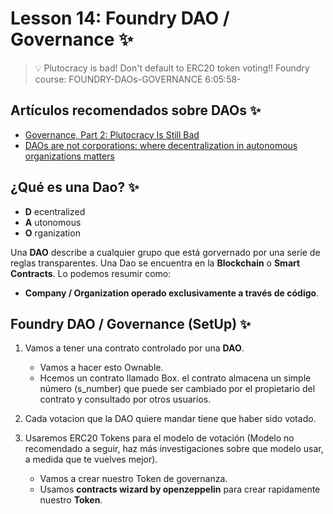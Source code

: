 # Lesson 14: Foundry DAO / Governance ✨
> 💡 Plutocracy is bad! Don't default to ERC20 token voting!!
Foundry course: FOUNDRY-DAOs-GOVERNANCE
6:05:58-

## Artículos recomendados sobre DAOs ✨
- [Governance, Part 2: Plutocracy Is Still Bad](https://vitalik.ca/general/2018/03/28/plutocracy.html)
- [DAOs are not corporations: where decentralization in autonomous organizations matters](https://vitalik.ca/general/2022/09/20/daos.html)

## ¿Qué es una Dao? ✨
- **D** ecentralized
- **A** utonomous
- **O** rganization

Una **DAO** describe a cualquier grupo que está gorvernado por una serie de reglas transparentes. Una Dao se encuentra en la **Blockchain** o **Smart Contracts**. Lo podemos resumir como: 
- **Company / Organization operado exclusivamente a través de código**.

## Foundry DAO / Governance (SetUp) ✨
1. Vamos a tener una contrato controlado por una **DAO**.
   - Vamos a hacer esto Ownable.
   - Hcemos un contrato llamado Box. el contrato almacena un simple número (s_number) que puede ser cambiado por el propietario del contrato y consultado por otros usuarios.

2. Cada votacion que la DAO quiere mandar tiene que haber sido votado.
3. Usaremos ERC20 Tokens para el modelo de votación (Modelo no recomendado a seguir, haz más investigaciones sobre que modelo usar, a medida que te vuelves mejor).
   - Vamos a crear nuestro Token de governanza.
   - Usamos **contracts wizard by openzeppelin** para crear rapidamente nuestro **Token**. 